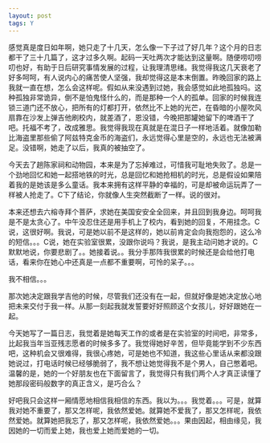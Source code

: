 ```yaml
---
layout: post
tags: Y
---
```


感觉真是度日如年啊，她只走了十几天，怎么像一下子过了好几年？这个月的日志都干了三十几篇了，这才过多久啊。起码一天吐两次才能达到这量啊。随便唠叨唠叨也好，有助于日后研究事情发展的过程，让我理清思绪。我觉得我这几天衰老了好多呵呵，有人说内心的痛苦使人坚强，我却觉得这是本末倒置。昨晚回家的路上我就一直在想，怎么会这样呢。假如从来没遇到过她，我会感觉如此地孤独吗。这种孤独非常诡异，倒不是怕鬼怪什么的，而是那种一个人的孤单。回家的时候我连锁三道门还不放心，把所有的灯都打开，依然比不上她的光芒，在昏暗的小屋吹风扇靠在沙发上弹吉他刷校内，就差酒了，恩没错，今晚把那罐她留下的啤酒干了吧。托福不考了，改成雅思。我觉得我现在真就是在混日子一样地活着。就像加勒比海盗里那些偷了阿兹特克金币的海盗们，永远觉得心里是空的，永远也无法被满足。没错啊，她走了以后，我真的被抽空了。

今天去了趟陈家祠和动物园，本来是为了忘掉难过，可惜我可耻地失败了。总是一个劲地回忆和她一起搭地铁的时光，总是回忆和她抢相机的时光，总是假设如果陪着我的是她该是多么童话。我本来拥有这样平静的幸福的，可是却被命运玩弄了一样被人抢走了。C下了结论，你就像人生突然截断了一样。说的很对。

本来还想去六榕寺拜个菩萨，求她在美国安安全全回来，并且回到我身边。呵呵我是不是太贪心了。中午没忍住还是用手机上了校内，看到她的回复，不用挂念。C说，这很好啊。我说，可是她以前不是这样的，她以前肯定会向我抱怨的，这么冷的短信。。。C说，她在实验室很累，没跟你说吗？我说，是我主动问她才说的。C默默地说，你要悲剧了。。她接着说。。我分手那阵我很累的时候还是会给他打电话，看来你在她心中还真是一点都不重要啊，可怜的呆子。。。

我不相信。。。

那次她决定跟我学吉他的时候，尽管我们还没有在一起，但就好像是她决定放心地把未来交付于我一样。从那一刻起我就发誓要好好照顾这个女孩儿，好好跟她在一起。

今天她写了一篇日志，我觉着是她每天工作的或者是在实验室的时间吧，非常多，比起我当年当亚残志愿者的时候多多了。我觉得她好辛苦，但毕竟能学到不少东西吧，这种机会又很难得，我很心疼她，可是她也不知道，我这些心里话从来都没跟她说过，打电话时候已经够脆弱了，我不想让她觉得我不是个男人，自己憋着吧。温馨的是，她的一个好朋友也在下面留言了，我觉得只有我们两个人才真正读懂了她那段密码般数字的真正含义，是巧合么？

好吧我只会这样一厢情愿地相信我相信的东西。我以为。。。我觉着。。。可是，就算我对她不重要了，那又怎样呢，我依然爱她。就算她不爱我了，那又怎样呢，我依然爱她。就算她把我忘了，那又怎样呢，我依然爱她。。。果由因起，相由缘见，我因她的一切而爱上她，我也爱上她而爱她的一切。
